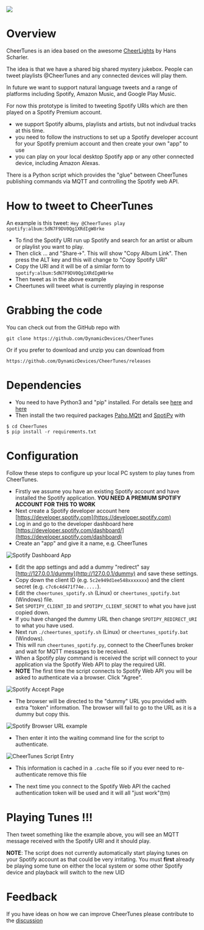 ![](https://www.cheertunes.co.uk/images/cheertunes_banner.png)

# Overview

CheerTunes is an idea based on the awesome [CheerLights](https://cheerlights.com) by Hans Scharler.

The idea is that we have a shared big shared mystery jukebox. People can tweet playlists @CheerTunes and any connected devices will play them.

In future we want to support natural language tweets and a range of platforms including Spotify, Amazon Music, and Google Play Music.

For now this prototype is limited to tweeting Spotify URIs which are then played on a Spotify Premium account.

- we support Spotify albums, playlists and artists, but not indivdual tracks at this time.
- you need to follow the instructions to set up a Spotify developer account for your Spotify premium account and then create your own "app" to use
- you can play on your local desktop Spotify app or any other connected device, including Amazon Alexas.

There is a Python script which provides the "glue" between CheerTunes publishing commands via MQTT and controlling the Spotify web API.

# How to tweet to CheerTunes

An example is this tweet: `Hey @CheerTunes play spotify:album:5dN7F9DV0Qg1XRdIgW8rke`

- To find the Spotify URI run up Spotify and search for an artist or album or playlist you want to play.
- Then click ... and "Share->". This will show "Copy Album Link". Then press the ALT key and this will change to "Copy Spotify URI"
- Copy the URI and it will be of a similar form to `spotify:album:5dN7F9DV0Qg1XRdIgW8rke`
- Then tweet as in the above example
- Cheertunes will tweet what is currently playing in response

# Grabbing the code

You can check out from the GitHub repo with

```
git clone https://github.com/DynamicDevices/CheerTunes
```

Or if you prefer to download and unzip you can download from

```
https://github.com/DynamicDevices/CheerTunes/releases
```

# Dependencies

- You need to have Python3 and "pip" installed. For details see [here](https://www.python.org/downloads) and [here](https://www.makeuseof.com/tag/install-pip-for-python)
- Then install the two required packages [Paho.MQtt](https://pypi.org/project/paho-mqtt/) and [SpotiPy](https://pypi.org/project/spotipy/) with

```
$ cd CheerTunes
$ pip install -r requirements.txt
```

# Configuration

Follow these steps to configure up your local PC system to play tunes from CheerTunes.

- Firstly we assume you have an existing Spotify account and have installed the Spotify application. **YOU NEED A PREMIUM SPOTIFY ACCOUNT FOR THIS TO WORK**
- Next create a Spotify developer account here [https://developer.spotify.com](https://developer.spotify.com)
- Log in and go to the developer dashboard here [https://developer.spotify.com/dashboard/](https://developer.spotify.com/dashboard)
- Create an "app" and give it a name, e.g. CheerTunes

![Spotify Dashboard App](https://www.cheertunes.co.uk/images/SpotifyDevDash.png)

- Edit the app settings and add a dummy "redirect" say [http://127.0.0.1/dummy](http://127.0.0.1/dummy) and save these settings.
- Copy down the client ID (e.g. `5c2e949d1ee548xxxxxxx`) and the client secret (e.g. `c7c6c4d471f74e.....`).
- Edit the `cheertunes_spotify.sh` (Linux) or `cheertunes_spotify.bat` (Windows) file.
- Set `SPOTIPY_CLIENT_ID` and `SPOTIPY_CLIENT_SECRET` to what you have just copied down.
- If you have changed the dummy URL then change `SPOTIPY_REDIRECT_URI` to what you have used.
- Next run `./cheertunes_spotify.sh` (Linux) or `cheertunes_spotify.bat` (Windows).
- This will run `cheertunes_spotify.py`, connect to the CheerTunes broker and wait for MQTT messages to be received.
- When a Spotify play command is received the script will connect to your application via the Spotify Web API to play the required URI.
- **NOTE** The first time the script connects to Spotify Web API you will be asked to authenticate via a browser. Click "Agree".

![Spotify Accept Page](https://www.cheertunes.co.uk/images/SpotifyAccept.png)

- The browser will be directed to the "dummy" URL you provided with extra "token" information. The browser will fail to go to the URL as it is a dummy but copy this.

![Spotify Browser URL example](https://www.cheertunes.co.uk/images/SpotifyAuthCopyURL.png)

- Then enter it into the waiting command line for the script to authenticate. 

![CheerTunes Script Entry](https://www.cheertunes.co.uk/images/SpotifyAuthURIEntry.png)

- This information is cached in a `.cache` file so if you ever need to re-authenticate remove this file

- The next time you connect to the Spotify Web API the cached authentication token will be used and it will all "just work"(tm)

# Playing Tunes !!!

Then tweet something like the example above, you will see an MQTT message received with the Spotify URI and it should play.

**NOTE**: The script does not currently automatically start playing tunes on your Spotify account as that could be very irritating. You must **first** already be playing some tune on either the local system or some other Spotify device and playback will switch to the new UID

# Feedback

If you have ideas on how we can improve CheerTunes please contribute to the [discussion](https://github.com/DynamicDevices/cheertunes/discussions)
